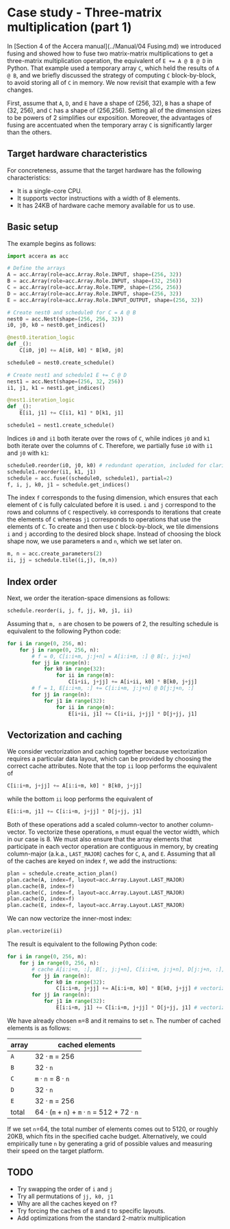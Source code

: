 [//]: # (Project: Accera)
[//]: # (Version: 1.2.0)

# Case study - Three-matrix multiplication (part 1)
In [Section 4 of the Accera manual](../Manual/04 Fusing.md) we introduced fusing and showed how to fuse two matrix-matrix multiplications to get a three-matrix multiplication operation, the equivalent of `E += A @ B @ D` in Python. That example used a temporary array `C`, which held the results of `A @ B`, and we briefly discussed the strategy of computing `C` block-by-block, to avoid storing all of `C` in memory. We now revisit that example with a few changes.

First, assume that `A`, `D`, and `E` have a shape of (256, 32), `B` has a shape of (32, 256), and `C` has a shape of (256,256). Setting all of the dimension sizes to be powers of 2 simplifies our exposition. Moreover, the advantages of fusing are accentuated when the temporary array `C` is significantly larger than the others.

## Target hardware characteristics
For concreteness, assume that the target hardware has the following characteristics:
* It is a single-core CPU.
* It supports vector instructions with a width of 8 elements.
* It has 24KB of hardware cache memory available for us to use.

## Basic setup
The example begins as follows:
```python
import accera as acc

# Define the arrays
A = acc.Array(role=acc.Array.Role.INPUT, shape=(256, 32))
B = acc.Array(role=acc.Array.Role.INPUT, shape=(32, 256))
C = acc.Array(role=acc.Array.Role.TEMP, shape=(256, 256))
D = acc.Array(role=acc.Array.Role.INPUT, shape=(256, 32))
E = acc.Array(role=acc.Array.Role.INPUT_OUTPUT, shape=(256, 32))

# Create nest0 and schedule0 for C = A @ B
nest0 = acc.Nest(shape=(256, 256, 32))
i0, j0, k0 = nest0.get_indices()

@nest0.iteration_logic
def _():
    C[i0, j0] += A[i0, k0] * B[k0, j0]

schedule0 = nest0.create_schedule()

# Create nest1 and schedule1 E += C @ D
nest1 = acc.Nest(shape=(256, 32, 256))
i1, j1, k1 = nest1.get_indices()

@nest1.iteration_logic
def _():
    E[i1, j1] += C[i1, k1] * D[k1, j1]

schedule1 = nest1.create_schedule()
```

Indices `i0` and `i1` both iterate over the rows of `C`, while indices `j0` and `k1` both iterate over the columns of `C`. Therefore, we partially fuse `i0` with `i1` and `j0` with `k1`:
```python
schedule0.reorder(i0, j0, k0) # redundant operation, included for clarity
schedule1.reorder(i1, k1, j1)
schedule = acc.fuse((schedule0, schedule1), partial=2)
f, i, j, k0, j1 = schedule.get_indices()
```

The index `f` corresponds to the fusing dimension, which ensures that each element of `C` is fully calculated before it is used. `i` and `j` correspond to the rows and columns of `C` respectively. `k0` corresponds to iterations that create the elements of `C` whereas `j1` corresponds to operations that use the elements of `C`. To create and then use `C` block-by-block, we tile dimensions `i` and `j` according to the desired block shape. Instead of choosing the block shape now, we use parameters `m` and `n`, which we set later on.
```python
m, n = acc.create_parameters(2)
ii, jj = schedule.tile((i,j), (m,n))
```

## Index order
Next, we order the iteration-space dimensions as follows:
```python
schedule.reorder(i, j, f, jj, k0, j1, ii)
```
Assuming that `m, n` are chosen to be powers of 2, the resulting schedule is equivalent to the following Python code:
```python
for i in range(0, 256, m):
    for j in range(0, 256, n):
        # f = 0, C[i:i+m, j:j+n] = A[i:i+m, :] @ B[:, j:j+n]
        for jj in range(n):
            for k0 in range(32):
                for ii in range(m):
                    C[i+ii, j+jj] += A[i+ii, k0] * B[k0, j+jj]
        # f = 1, E[i:i+m, :] += C[i:i+m, j:j+n] @ D[j:j+n, :]
        for jj in range(n):
            for j1 in range(32):
                for ii in range(m):
                    E[i+ii, j1] += C[i+ii, j+jj] * D[j+jj, j1]
```

## Vectorization and caching
We consider vectorization and caching together because vectorization requires a particular data layout, which can be provided by choosing the correct cache attributes. Note that the top `ii` loop performs the equivalent of
```python
C[i:i+m, j+jj] += A[i:i+m, k0] * B[k0, j+jj]
```
while the bottom `ii` loop performs the equivalent of
```python
E[i:i+m, j1] += C[i:i+m, j+jj] * D[j+jj, j1]
```
Both of these operations add a scaled column-vector to another column-vector. To vectorize these operations, `m` must equal the vector width, which in our case is 8. We must also ensure that the array elements that participate in each vector operation are contiguous in memory, by creating column-major (a.k.a., `LAST_MAJOR`) caches for `C`, `A`, and `E`. Assuming that all of the caches are keyed on index `f`, we add the instructions:
```Python
plan = schedule.create_action_plan()
plan.cache(A, index=f, layout=acc.Array.Layout.LAST_MAJOR)
plan.cache(B, index=f)
plan.cache(C, index=f, layout=acc.Array.Layout.LAST_MAJOR)
plan.cache(D, index=f)
plan.cache(E, index=f, layout=acc.Array.Layout.LAST_MAJOR)
```
We can now vectorize the inner-most index:
```python
plan.vectorize(ii)
```
The result is equivalent to the following Python code:
```python
for i in range(0, 256, m):
    for j in range(0, 256, n):
        # cache A[i:i+m, :], B[:, j:j+n], C[i:i+m, j:j+n], D[j:j+n, :], E[i:i+m, :]
        for jj in range(n):
            for k0 in range(32):
                C[i:i+m, j+jj] += A[i:i+m, k0] * B[k0, j+jj] # vectorized index ii
        for jj in range(n):
            for j1 in range(32):
                E[i:i+m, j1] += C[i:i+m, j+jj] * D[j+jj, j1] # vectorized index ii
```
We have already chosen `m`=8 and it remains to set `n`. The number of cached elements is as follows:

array | cached elements
------|----------------
`A`   | 32 &middot; `m` = 256
`B`   | 32 &middot; `n`
`C`   | `m` &middot; `n` = 8 &middot; `n`
`D`   | 32 &middot; `n`
`E`   | 32 &middot; `m` = 256
total | 64 &middot; (`m` + `n`) + `m` &middot; `n` = 512 + 72 &middot; `n`

If we set `n`=64, the total number of elements comes out to 5120, or roughly 20KB, which fits in the specified cache budget. Alternatively, we could empirically tune `n` by generating a grid of possible values and measuring their speed on the target platform.

## TODO
* Try swapping the order of `i` and `j`
* Try all permutations of `jj, k0, j1`
* Why are all the caches keyed on `f`?
* Try forcing the caches of `B` and `E` to specific layouts.
* Add optimizations from the standard 2-matrix multiplication
